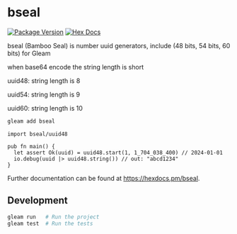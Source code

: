 # bseal

[![Package Version](https://img.shields.io/hexpm/v/bseal)](https://hex.pm/packages/bseal)
[![Hex Docs](https://img.shields.io/badge/hex-docs-ffaff3)](https://hexdocs.pm/bseal/)

bseal (Bamboo Seal) is number uuid generators, include (48 bits, 54 bits, 60 bits) for Gleam

when base64 encode the string length is short

uuid48: string length is 8

uuid54: string length is 9

uuid60: string length is 10

```sh
gleam add bseal
```
```gleam
import bseal/uuid48

pub fn main() {
  let assert Ok(uuid) = uuid48.start(1, 1_704_038_400) // 2024-01-01
  io.debug(uuid |> uuid48.string()) // out: "abcd1234"
}
```

Further documentation can be found at <https://hexdocs.pm/bseal>.

## Development

```sh
gleam run   # Run the project
gleam test  # Run the tests
```
